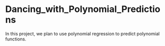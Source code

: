 # Dancing_with_Polynomial_Predictions
In this project, we plan to use polynomial regression to predict polynomial functions.
